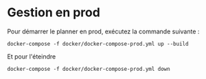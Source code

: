 # Gestion en prod 

Pour démarrer le planner en prod, exécutez la commande suivante :
```shell
docker-compose -f docker/docker-compose-prod.yml up --build
```

Et pour l'éteindre 

```shell
docker-compose -f docker/docker-compose-prod.yml down
```